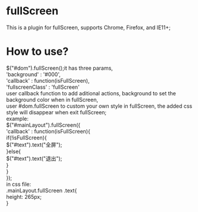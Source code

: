 # fullScreen
This is a plugin for fullScreen, supports Chrome, Firefox, and IE11+;   

# How to use?   

$("#dom").fullScreen();it has three params, 			   
		'background'      : '#000',</br>
		'callback'        : function(isFullScreen),</br>
		'fullscreenClass' : 'fullScreen'</br>
user callback function to add aditional actions, background to set the background color when in fullScreen,</br>
user #dom.fullScreen to custom your own style in fullScreen, the added css style will disappear when exit fullScreen;</br>
example:</br>
		$("#mainLayout").fullScreen({</br>
			'callback' : function(isFullScreen){</br>
				if(!isFullScreen){</br>
					$("#text").text("全屏");</br>
				}else{</br>
					$("#text").text("退出");</br>
				}</br>
			}</br>
		});</br>
in css file:</br>
.mainLayout.fullScreen .text{</br>
	height: 265px;</br>
}</br>
